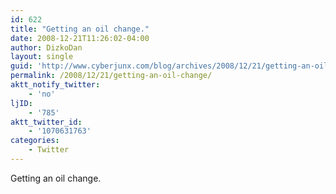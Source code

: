```yaml
---
id: 622
title: "Getting an oil change."
date: 2008-12-21T11:26:02-04:00
author: DizkoDan
layout: single
guid: 'http://www.cyberjunx.com/blog/archives/2008/12/21/getting-an-oil-change/'
permalink: /2008/12/21/getting-an-oil-change/
aktt_notify_twitter:
    - 'no'
ljID:
    - '785'
aktt_twitter_id:
    - '1070631763'
categories:
    - Twitter
---
```


Getting an oil change.